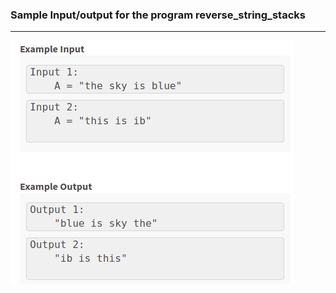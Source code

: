 
### Sample Input/output for the program reverse_string_stacks
--------------------------------------------------------------------

![result](../assets/result.png)